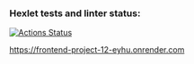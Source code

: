 ### Hexlet tests and linter status:
[![Actions Status](https://github.com/S1iBa/frontend-project-12/actions/workflows/hexlet-check.yml/badge.svg)](https://github.com/S1iBa/frontend-project-12/actions)

https://frontend-project-12-eyhu.onrender.com

